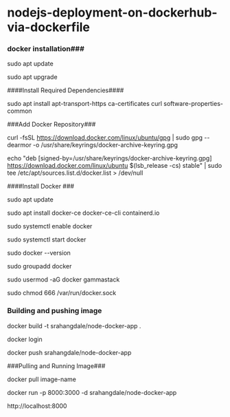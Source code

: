 # nodejs-deployment-on-dockerhub-via-dockerfile

### docker installation###

sudo apt update

sudo apt upgrade

####Install Required Dependencies####

sudo apt install apt-transport-https ca-certificates curl software-properties-common

###Add Docker Repository###

curl -fsSL https://download.docker.com/linux/ubuntu/gpg | sudo gpg --dearmor -o /usr/share/keyrings/docker-archive-keyring.gpg

echo "deb [signed-by=/usr/share/keyrings/docker-archive-keyring.gpg] https://download.docker.com/linux/ubuntu $(lsb_release -cs) stable" | sudo tee /etc/apt/sources.list.d/docker.list > /dev/null

 ####Install Docker ###
 
sudo apt update

sudo apt install docker-ce docker-ce-cli containerd.io

sudo systemctl enable docker

sudo systemctl start docker

sudo docker --version

sudo groupadd docker

sudo usermod -aG docker gammastack

sudo chmod 666 /var/run/docker.sock


### Building and pushing image ####

docker build -t srahangdale/node-docker-app .

docker login

docker push srahangdale/node-docker-app

###Pulling and Running Image###

docker pull image-name

docker run -p 8000:3000 -d srahangdale/node-docker-app

http://localhost:8000


